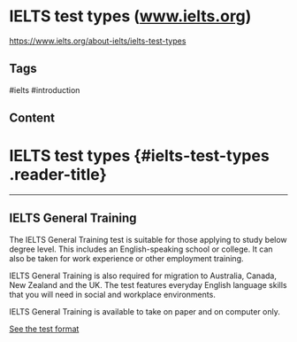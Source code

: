 # IELTS test types (www.ielts.org)

<https://www.ielts.org/about-ielts/ielts-test-types>

## Tags

#ielts #introduction

## Content

# IELTS test types {#ielts-test-types .reader-title}

------------------------------------------------------------------------

## IELTS General Training

The IELTS General Training test is suitable for those applying to study below degree level. This includes an English-speaking school or college. It can also be taken for work experience or other employment training.

IELTS General Training is also required for migration to Australia, Canada, New Zealand and the UK. The test features everyday English language skills that you will need in social and workplace environments.

IELTS General Training is available to take on paper and on computer only.

[See the test format](https://www.ielts.org/for-test-takers/test-format)
